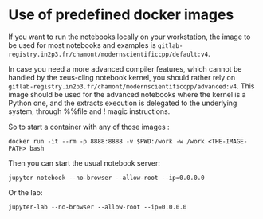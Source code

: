 
# Use of predefined docker images

If you want to run the notebooks locally on your workstation, the image to be used for most notebooks and examples is `gitlab-registry.in2p3.fr/chamont/modernscientificcpp/default:v4`.

In case you need a more advanced compiler features, which cannot be handled by the xeus-cling notebook kernel, you should rather rely on `gitlab-registry.in2p3.fr/chamont/modernscientificcpp/advanced:v4`. This image should be used for the advanced notebooks where the kernel is a Python one, and the extracts execution is delegated to the underlying system, through %%file and ! magic instructions.

So to start a container with any of those images :
```
docker run -it --rm -p 8888:8888 -v $PWD:/work -w /work <THE-IMAGE-PATH> bash
```

Then you can start the usual notebook server:
```
jupyter notebook --no-browser --allow-root --ip=0.0.0.0
```

Or the lab:
```
jupyter-lab --no-browser --allow-root --ip=0.0.0.0
```